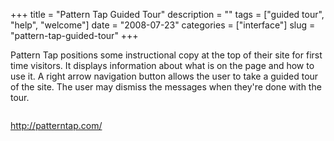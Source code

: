 +++
title = "Pattern Tap Guided Tour"
description = ""
tags = ["guided tour", "help", "welcome"]
date = "2008-07-23"
categories = ["interface"]
slug = "pattern-tap-guided-tour"
+++


<p>Pattern Tap positions some instructional copy at the top of their site for first time visitors. It displays information about what is on the page and how to use it. A right arrow navigation button allows the user to take a guided tour of the site. The user may dismiss the messages when they're done with the tour.</p>
<div id="screens-full" class="clear"><div class="fullimg clear"><a href="//konigi.com/media/interface/patterntap-guided-tour-1.png" class="group" rel="group" title="1. "><img src="//konigi.com/media/interface/patterntap-guided-tour-1.png" alt="" class="img-responsive"></a></div></div><div id="screens-full" class="clear"><div class="fullimg clear"><a href="//konigi.com/media/interface/patterntap-guided-tour-2.png" class="group" rel="group" title="2. "><img src="//konigi.com/media/interface/patterntap-guided-tour-2.png" alt="" class="img-responsive"></a></div></div><div id="screens-full" class="clear"><div class="fullimg clear"><a href="//konigi.com/media/interface/patterntap-guided-tour-3.png" class="group" rel="group" title="3. "><img src="//konigi.com/media/interface/patterntap-guided-tour-3.png" alt="" class="img-responsive"></a></div></div><div id="screens-full" class="clear"><div class="fullimg clear"><a href="//konigi.com/media/interface/patterntap-guided-tour-4.png" class="group" rel="group" title="4. "><img src="//konigi.com/media/interface/patterntap-guided-tour-4.png" alt="" class="img-responsive"></a></div></div><div id="screens-full" class="clear"><div class="fullimg clear"><a href="//konigi.com/media/interface/patterntap-guided-tour-5.png" class="group" rel="group" title="5. "><img src="//konigi.com/media/interface/patterntap-guided-tour-5.png" alt="" class="img-responsive"></a></div></div>        
<p><a href="http://patterntap.com/">http://patterntap.com/</a></p>

